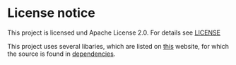 # License notice
This project is licensed und Apache License 2.0.
For details see [LICENSE](LICENSE)

This project uses several libaries, which are listed on [this](https://amyassist.github.io/Amy/dependencies/) website, for which the source is found in [dependencies](dependencies/index.html).
